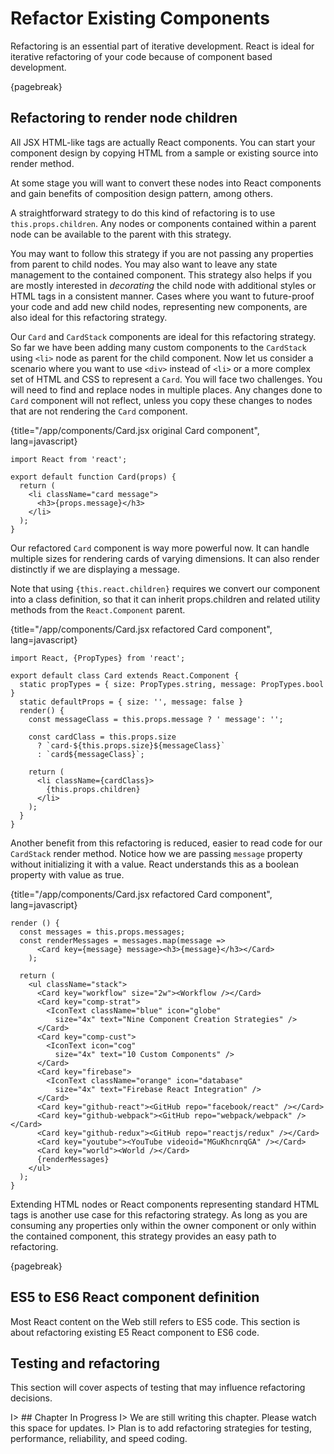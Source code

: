 # Refactor Existing Components

Refactoring is an essential part of iterative development. React is ideal for iterative
refactoring of your code because of component based development.

{pagebreak}

## Refactoring to render node children

All JSX HTML-like tags are actually React components. You can start your component
design by copying HTML from a sample or existing source into render method.

At some stage you will want to convert these nodes into React components and gain
benefits of composition design pattern, among others.

A straightforward strategy to do this kind of refactoring is
to use ```this.props.children```. Any nodes or components contained within a
parent node can be available to the parent with this strategy.

You may want to follow this strategy if you are not passing any properties
from parent to child nodes. You may also want to leave any state management to
the contained component. This strategy also helps if you are mostly interested
in *decorating* the child node with additional styles or HTML tags in a consistent
manner. Cases where you want to future-proof your code and add new child nodes,
representing new components, are also ideal for this refactoring strategy.

Our ```Card``` and ```CardStack``` components are ideal for this refactoring strategy.
So far we have been adding many custom components to the ```CardStack``` using ```<li>``` node
as parent for the child component. Now let us consider a scenario where you want to
use ```<div>``` instead of ```<li>``` or a more complex set of HTML and CSS to represent
a ```Card```. You will face two challenges. You will need to find and replace nodes in multiple
places. Any changes done to ```Card``` component will not reflect, unless you copy these
changes to nodes that are not rendering the ```Card``` component.

{title="/app/components/Card.jsx original Card component", lang=javascript}
~~~~~~~
import React from 'react';

export default function Card(props) {
  return (
    <li className="card message">
      <h3>{props.message}</h3>
    </li>
  );
}
~~~~~~~

Our refactored ```Card``` component is way more powerful now. It can handle
multiple sizes for rendering cards of varying dimensions. It can also render
distinctly if we are displaying a message.

Note that using ```{this.react.children}``` requires
we convert our component into a class definition, so that it can inherit
props.children and related utility methods from the ```React.Component``` parent.

{title="/app/components/Card.jsx refactored Card component", lang=javascript}
~~~~~~~
import React, {PropTypes} from 'react';

export default class Card extends React.Component {
  static propTypes = { size: PropTypes.string, message: PropTypes.bool }
  static defaultProps = { size: '', message: false }
  render() {
    const messageClass = this.props.message ? ' message': '';

    const cardClass = this.props.size
      ? `card-${this.props.size}${messageClass}`
      : `card${messageClass}`;

    return (
      <li className={cardClass}>
        {this.props.children}
      </li>
    );
  }
}
~~~~~~~

Another benefit from this refactoring is reduced, easier to read code for
our ```CardStack``` render method. Notice how we are passing ```message```
property without initializing it with a value. React understands this as a
boolean property with value as true.

{title="/app/components/Card.jsx refactored Card component", lang=javascript}
~~~~~~~
render () {
  const messages = this.props.messages;
  const renderMessages = messages.map(message =>
      <Card key={message} message><h3>{message}</h3></Card>
    );

  return (
    <ul className="stack">
      <Card key="workflow" size="2w"><Workflow /></Card>
      <Card key="comp-strat">
        <IconText className="blue" icon="globe"
          size="4x" text="Nine Component Creation Strategies" />
      </Card>
      <Card key="comp-cust">
        <IconText icon="cog"
          size="4x" text="10 Custom Components" />
      </Card>
      <Card key="firebase">
        <IconText className="orange" icon="database"
          size="4x" text="Firebase React Integration" />
      </Card>
      <Card key="github-react"><GitHub repo="facebook/react" /></Card>
      <Card key="github-webpack"><GitHub repo="webpack/webpack" /></Card>
      <Card key="github-redux"><GitHub repo="reactjs/redux" /></Card>
      <Card key="youtube"><YouTube videoid="MGuKhcnrqGA" /></Card>
      <Card key="world"><World /></Card>
      {renderMessages}
    </ul>
  );
}
~~~~~~~

Extending HTML nodes or React components representing standard HTML tags is another
use case for this refactoring strategy. As long as you are consuming any properties
only within the owner component or only within the contained component, this strategy
provides an easy path to refactoring.

{pagebreak}

## ES5 to ES6 React component definition

Most React content on the Web still refers to ES5 code. This section is about
refactoring existing E5 React component to ES6 code.

## Testing and refactoring

This section will cover aspects of testing that may influence refactoring decisions.

I> ## Chapter In Progress
I> We are still writing this chapter. Please watch this space for updates.
I> Plan is to add refactoring strategies for testing, performance, reliability, and speed coding.
